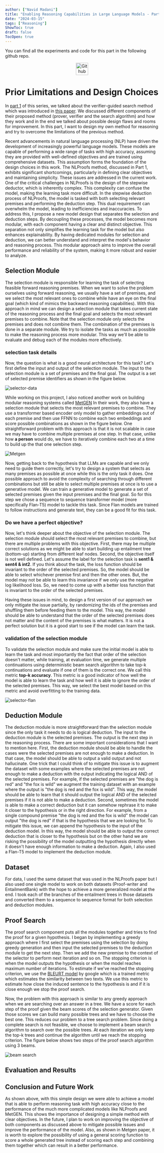 ```yaml
---
author: ["Navid Madani"]
title: "Enabling Reasoning Capabilities in Large Language Models - Part 2"
date: "2024-03-15"
tags: ["Reasoning"]
ShowToc: true
draft: false
TocOpen: true
---
```


You can find all the experiments and code for this part in the following github repo.
<div align="center">
	<a href="https://github.com/navidmdn/llm_reasoning/tree/main/select_and_deduct">
	    <img src="/homepage/images/github-mark.png" width="40" height="40" alt="Github">
	</a>
</div>


# Prior Limitations and Design Choices

In [part 1](https://navidmdn.github.io/homepage/blog/reasoning-verifier-guided-search-emnlp22/) of this series, we talked
about the verifier-guided search method which was introduced in [this paper](https://arxiv.org/abs/2205.12443). We
discussed different components of their proposed method (prover, verifier and the search algorithm) and how they work and
in the end we talked about possible design flaws and rooms for improvement. In this part, I want to design my own method
for reasoning and try to overcome the limitations of the previous method.



Recent advancements in natural language processing (NLP) have driven the development of increasingly powerful language models.
These models are capable of performing a wide range of tasks with high accuracy, assuming they are provided with well-defined objectives and are trained using comprehensive datasets. This assumption forms the foundation of the design choices in this work.
The NLProofs method, discussed in Part 1, exhibits significant shortcomings, particularly in defining clear objectives and
maintaining simplicity. These issues are addressed in the current work. One of the critical challenges in NLProofs is
the design of the stepwise deductor, which is inherently complex. This complexity can confuse the model, making the 
learning task more difficult. In the stepwise deduction process of NLProofs, the model is tasked with both selecting
relevant premises and performing the deduction step. This dual requirement can overwhelm the model,
leading to inefficiencies and inaccuracies. To address this, I propose a new model design that separates the selection 
and deduction steps. By decoupling these processes, the model becomes more modular, with each component having a 
clear and distinct objective. This separation not only simplifies the learning task for the model but also enhances
explainability. By having dedicated modules for selection and deduction, we can better understand and interpret 
the model's behavior and reasoning process. This modular approach aims to improve the overall performance and
reliability of the system, making it more robust and easier to analyze.

## Selection Module

The selection module is responsible for learning the task of selecting feasible forward reasoning premises. When we want
to solve the problem ourselves using forward reasoning, we usually have a set of premises, and we select the most relevant
ones to combine while have an eye on the final goal (which kind of mimics the backward reasoning capabilities).
With this approach in mind we can design a selection module that takes current state of the reasoning process and the
final goal and selects the most relevant premises to combine.
Note that the selection module only selects the premises and does not combine them. The combination of the premises is
done in a separate module. We try to isolate the tasks as much as possible to make the reasoning process more modular. This
way we'll be able to evaluate and debug each of the modules more effectively.

### selection task details

Now, the question is what is a good neural architecture for this task? Let's first define the input and output of the
selection module. The input to the selection module is a set of premises and the final goal. The output is a set of selected
premise identifiers as shown in the figure below.

![selector-data](/homepage/images/selector_inp_out.png)

While working on this project, I also noticed another work on building modular reasoning systems called [MetGEN](https://aclanthology.org/2022.findings-naacl.145/)
In their work, they also have a selection module that selects the most relevant premises to combine. They use a transformer based
encoder only model to gather embeddings out of each premise and then use FFNN to combine each two embeddings and score possible
combinations as shown in the figure below. One straightforward problem with this approach is that it is not scalable in case we may have to combine multiple
premises at one step. In that case, unlike how **a person** would do, we have to iteratively combine each two at a time to build up
the that one selection step. 

![Metgen](/homepage/images/metgen-selector.png)

Now, getting back to the hypothesis that LLMs are capable and we only need to guide them correctly, let's try to design a 
system that selects as many premises as possible at once while this is the only task it does. One possible approach to avoid the
complexity of searching through different combinations but still be able to select multiple premises at once is to use a 
generative model. We can train a generative model to generate a set of selected premises given the input premises and the final goal.
So for this step we chose a sequence to sequence transformer model (more specifically Flan-T5) model to tackle this task.
Since Flan models are trained to follow instructions and generate text, they can be a good fit for this task.

### Do we have a perfect objective?

Now, let's think deeper about the objective of the selection module. The selection module should select the most relevant
premises to combine, but there are multiple problems with this objective. First, there may be multiple correct solutions
as we might be able to start building up entailment tree (bottom-up) starting from different leaf nodes. Second, the objective
itself is not well defined. Let's assume the label for the selection task is **sent1 & sent4 & int2**. If you think about 
the task, the loss function should be invariant to the order of the selected premises. So, the model should be able to select
whichever premise first and then the other ones. But, the model may not be able to learn this invariance if we only use the
negative log likelihood loss. So, we need to come up with a better loss function that is invariant to the order of the selected
premises.

Having these issues in mind, to design a first version of our approach we only mitigate the issue partially, by 
randomizing the ids of the premises and shuffling them before feeding them to the model. This way, the model should be able
to understand that the order of the selected premises does not matter and the content of the premises is what matters.
It is not a perfect solution but it is a good start to see if the model can learn the task. 

### validation of the selection module

To validate the selection module and make sure the initial model is able to learn the task and most importantly the fact
that order of the selection doesn't matter, while training, at evaluation time, we generate multiple continuations using 
deterministic beam search algorithm to take top-k continuations and evaluate if one of them is the correct one. We call this
metric **top-k accuracy**. This metric is a good indicator of how well the model is able to learn the task and how well it
is able to ignore the order of the selected premises. This way, we select the best model based on this metric and avoid
overfitting to the training data.

![selector-flan](/homepage/images/selector-flan.png)

## Deduction Module

The deduction module is more straightforward than the selection module since the only task it needs to do is logical 
deduction. The input to the deduction module is the selected premises. The output is the next step in the reasoning process.
There are some important considerations that I want to mention here. First, the deduction module should be able to handle
the cases were the selected premises are not enough to make a deduction. In that case, the model should be able to output 
a valid output and not hallucinate. One trick that I could think of to mitigate this issue is to augment the dataset with
some examples where the selected premises are not enough to make a deduction with the output indicating the logical AND of 
the selected premises. For example, if the selected premises are "the dog is red" and "the fox is wild" we augment the training
dataset with an example where the output is "the dog is red and the fox is wild". This way, the model should be able to learn
that it should output the logical AND of the selected premises if it is not able to make a deduction. Second, sometimes the
model is able to make a correct deduction but it can somehow rephrase it to make it closer to the hypothesis or in the right 
direction. For example, from a single compound premise "the dog is red and the fox is wild" the model can output "the dog is red" if 
that is the hypothesis that we are looking for. To mitigate this issue, we can append the hypothesis to the input of the 
deduction model. In this way, the model should be able to output the correct deduction that is closer to the hypothesis but
on the other hand we are risking the possibility of the model outputting the hypothesis directly when it doesn't have enough
information to make a deduction. Again, I also used a Flan-T5 model to implement the deduction module.

## Dataset

For data, I used the same dataset that was used in the NLProofs paper but I also used one single model to work on both
datasets (Proof-writer and EntailmentBank) with the hope to achieve a more generalized model at the end. I took each of
the branches of the entailment trees in those datasets and converted them to a sequence to sequence format for both selection
and deduction modules.

## Proof Search

The proof search component puts all the modules together and tries to find the proof for a given hypothesis. I began by 
implementing a greedy approach where I first select the premises using the selection by doing greedy generation and then input 
the selected premises to the deduction module to get the next step. Then we add the new premise to the context of the selector
to perform next iteration and so on. The stopping criterion is when the model outputs the hypothesis or when the model reaches
maximum number of iterations. To estimate if we've reached the stopping criterion, we use the [BLEURT model](https://github.com/google-research/bleurt)
by google which is a trained metric which estimates the similarity between two texts. We use this metric to estimate how close the
induced sentence to the hypothesis is and if it is close enough we stop the proof search.

Now, the problem with this approach is similar to any greedy approach when we are searching over an answer in a tree. We have
a score for each step of the proof given the beam scores of the selection generator. Given those scores we can build many possible 
trees and we have to choose the best one. This reduces our problem to a tree search problem. Since doing a complete search is not feasible,
we choose to implement a beam search algorithm to search over the possible trees. At each iteration we only keep the top-k trees
and continue the algorithm until we reach the stopping criterion. The figure below shows two steps of the proof search algorithm using 
3 beams.

![beam search](/homepage/images/ps-beamssearch.png)

## Evaluation and Results

## Conclusion and Future Work

As shown above, with this simple design we were able to achieve a model that is able to perform reasoning task with high accuracy 
close to the performance of the much more complicated models like NLProofs and MetGEN. This shows the importance of designing
a simple method with clear objectives. In the future, I plan to work on improving the objective of both components as discussed
above to mitigate possible issues and improve the performance of the model. Also, as shown in Metgen paper, it is worth to
explore the possibility of using a general scoring function to score a whole generated tree instead of scoring each step and
combining them together which can result in a better performance. 



